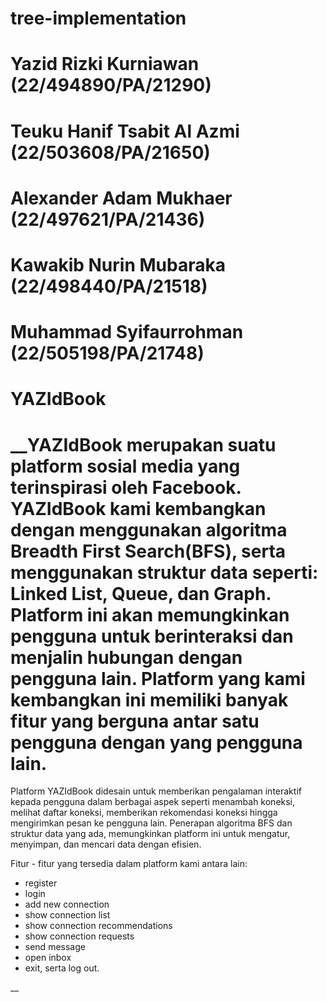 # tree-implementation

# __Yazid Rizki Kurniawan (22/494890/PA/21290)__
# __Teuku Hanif Tsabit Al Azmi (22/503608/PA/21650)__
# __Alexander Adam Mukhaer (22/497621/PA/21436)__
# __Kawakib Nurin Mubaraka (22/498440/PA/21518)__
# __Muhammad Syifaurrohman (22/505198/PA/21748)__

# __YAZIdBook__

# __YAZIdBook merupakan suatu platform sosial media yang terinspirasi oleh Facebook. YAZIdBook kami kembangkan dengan menggunakan algoritma Breadth First Search(BFS), serta menggunakan struktur data seperti: Linked List, Queue, dan Graph. Platform ini akan memungkinkan pengguna untuk berinteraksi dan menjalin hubungan dengan pengguna lain. Platform yang kami kembangkan ini memiliki banyak fitur yang berguna antar satu pengguna dengan yang pengguna lain.
Platform YAZIdBook didesain untuk memberikan pengalaman interaktif kepada pengguna dalam berbagai aspek seperti menambah koneksi, melihat daftar koneksi, memberikan rekomendasi koneksi hingga mengirimkan pesan ke pengguna lain. Penerapan algoritma BFS dan struktur data yang ada, memungkinkan platform ini untuk mengatur, menyimpan, dan mencari data dengan efisien.

Fitur - fitur yang tersedia dalam platform kami antara lain:
- register
- login
- add new connection
- show connection list
- show connection recommendations
- show connection requests
- send message
- open inbox 
- exit, serta log out.

__
